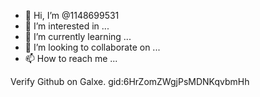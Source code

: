 - 👋 Hi, I’m @1148699531
- 👀 I’m interested in ...
- 🌱 I’m currently learning ...
- 💞️ I’m looking to collaborate on ...
- 📫 How to reach me ...

<!---
1148699531/1148699531 is a ✨ special ✨ repository because its `README.md` (this file) appears on your GitHub profile.
You can click the Preview link to take a look at your changes.
--->Verify Github on Galxe. gid:6HrZomZWgjPsMDNKqvbmHh
